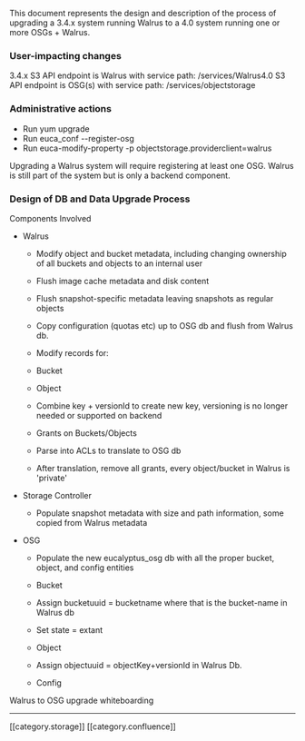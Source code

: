 This document represents the design and description of the process of upgrading a 3.4.x system running Walrus to a 4.0 system running one or more OSGs + Walrus.


### User-impacting changes
3.4.x S3 API endpoint is Walrus with service path: /services/Walrus4.0 S3 API endpoint is OSG(s) with service path: /services/objectstorage
### Administrative actions

* Run yum upgrade
* Run euca_conf --register-osg <config>
* Run euca-modify-property -p objectstorage.providerclient=walrus

Upgrading a Walrus system will require registering at least one OSG. Walrus is still part of the system but is only a backend component.
### Design of DB and Data Upgrade Process
Components Involved
* Walrus
    * Modify object and bucket metadata, including changing ownership of all buckets and objects to an internal user
    * Flush image cache metadata and disk content
    * Flush snapshot-specific metadata leaving snapshots as regular objects
    * Copy configuration (quotas etc) up to OSG db and flush from Walrus db.
    * Modify records for:
    * Bucket
    * Object
    * Combine key + versionId to create new key, versioning is no longer needed or supported on backend

    
    * Grants on Buckets/Objects
    * Parse into ACLs to translate to OSG db
    * After translation, remove all grants, every object/bucket in Walrus is 'private'

    

    

    
* Storage Controller
    * Populate snapshot metadata with size and path information, some copied from Walrus metadata

    
* OSG
    * Populate the new eucalyptus_osg db with all the proper bucket, object, and config entities
    * Bucket
    * Assign bucketuuid = bucketname where that is the bucket-name in Walrus db
    * Set state = extant

    
    * Object
    * Assign objectuuid = objectKey+versionId in Walrus Db.

    
    * Config

    

    



Walrus to OSG upgrade whiteboarding



*****

[[category.storage]] 
[[category.confluence]] 
